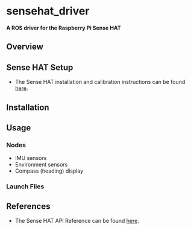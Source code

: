 # sensehat_driver
**A ROS driver for the Raspberry Pi Sense HAT**
## Overview
## Sense HAT Setup 
- The Sense HAT installation and calibration instructions can be found [here](https://www.raspberrypi.org/documentation/hardware/sense-hat/).
## Installation
## Usage
### Nodes
- IMU sensors
- Environment sensors
- Compass (heading) display
### Launch Files
## References
- The Sense HAT API Reference can be found [here](https://pythonhosted.org/sense-hat/api/).
